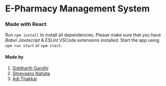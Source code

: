 # E-Pharmacy Management System

### Made with React

Run `npm install` to install all dependencies. Please make sure that you have *Babel Javascript* & *ESLint* VSCode extensions installed.
Start the app using `npm run start` or `npm start`.


#### Made by
1. [Siddharth Gandhi](https://github.com/Siddharth-Gandhi)
2. [Shreyaans Nahata](https://github.com/IAmOZRules)
3. [Adi Thakkar](https://github.com/*)
